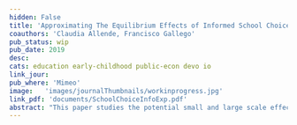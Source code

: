 ```yaml
---
hidden: False
title: 'Approximating The Equilibrium Effects of Informed School Choice'
coauthors: 'Claudia Allende, Francisco Gallego'
pub_status: wip
pub_date: 2019
desc:
cats: education early-childhood public-econ devo io
link_jour:
pub_where: 'Mimeo'
image:   'images/journalThumbnails/workinprogress.jpg'
link_pdf: 'documents/SchoolChoiceInfoExp.pdf'
abstract: "This paper studies the potential small and large scale effects of a policy designed to produce a more informed consumer demand in the context of the market for primary education. We develop and test a personalized information provision intervention that targets families of public Pre-K students entering the elementary school system in Chile. Using a randomized control trial, we find that the intervention shifts parents' choices toward schools with higher average test scores, higher test score value added, higher prices, and schools that tend to be further distances from their home. Tracking students using administrative data, we find that student academic achievement was higher among treated families five years later. To quantitatively gauge how average treatment effects might vary in the context of a scaled up version of this policy, we embed the randomized control trial within a structural model of school choice and competition where price and quality are chosen endogenously and schools have capacity constraints. We use the estimated model of demand and supply to simulate policy effects under different assumptions about equilibrium constraints. In counterfactual simulations, we find that capacity constraints play an important role mitigating the policy effect on impact but that in several scenarios, the supply-side responses leads to increased quality which contributes to a overall positive average treatment effect. Finally, we show how model estimates can be used to inform the design of a large scale experiment such that reduced form estimates can capture equilibrium effects and spillovers."
---
```

